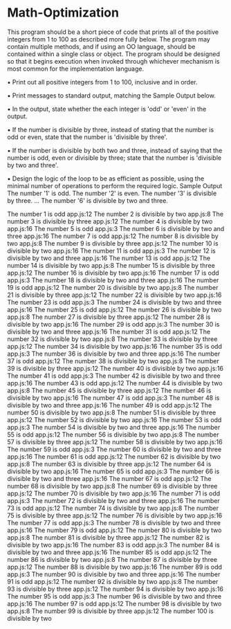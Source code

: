 # Math-Optimization
This program should be a short piece of code that prints all of the positive integers from 1 to 100 as described more fully below.
The program may contain multiple methods, and if using an OO language, should be contained within a single class or object.
The program should be designed so that it begins execution when invoked through whichever mechanism is most common for the implementation language. 

▪ Print out all positive integers from 1 to 100, inclusive and in order. 

▪ Print messages to standard output, matching the Sample Output below.

▪ In the output, state whether the each integer is 'odd' or 'even' in the output.

▪ If the number is divisible by three, instead of stating that the number is odd or even, state that the number is 'divisible by three'.

▪ If the number is divisible by both two and three, instead of saying that the number is odd, even or divisible by three; state that the number is 'divisible by two and three'.

▪ Design the logic of the loop to be as efficient as possible, using the minimal number of operations to perform the required logic. Sample Output The number '1' is odd. The number '2' is even. The number '3' is divisible by three. ... The number '6' is divisible by two and three.

The number 1 is odd 
app.js:12  The number 2 is divisible by two
app.js:8  The number 3 is divisible by three 
app.js:12  The number 4 is divisible by two
app.js:16  The number 5 is odd 
app.js:3  The number 6 is divisible by two and three 
app.js:16  The number 7 is odd 
app.js:12  The number 8 is divisible by two
app.js:8  The number 9 is divisible by three 
app.js:12  The number 10 is divisible by two
app.js:16  The number 11 is odd 
app.js:3  The number 12 is divisible by two and three 
app.js:16  The number 13 is odd 
app.js:12  The number 14 is divisible by two
app.js:8  The number 15 is divisible by three 
app.js:12  The number 16 is divisible by two
app.js:16  The number 17 is odd 
app.js:3  The number 18 is divisible by two and three 
app.js:16  The number 19 is odd 
app.js:12  The number 20 is divisible by two
app.js:8  The number 21 is divisible by three 
app.js:12  The number 22 is divisible by two
app.js:16  The number 23 is odd 
app.js:3  The number 24 is divisible by two and three 
app.js:16  The number 25 is odd 
app.js:12  The number 26 is divisible by two
app.js:8  The number 27 is divisible by three 
app.js:12  The number 28 is divisible by two
app.js:16  The number 29 is odd 
app.js:3  The number 30 is divisible by two and three 
app.js:16  The number 31 is odd 
app.js:12  The number 32 is divisible by two
app.js:8  The number 33 is divisible by three 
app.js:12  The number 34 is divisible by two
app.js:16  The number 35 is odd 
app.js:3  The number 36 is divisible by two and three 
app.js:16  The number 37 is odd 
app.js:12  The number 38 is divisible by two
app.js:8  The number 39 is divisible by three 
app.js:12  The number 40 is divisible by two
app.js:16  The number 41 is odd 
app.js:3  The number 42 is divisible by two and three 
app.js:16  The number 43 is odd 
app.js:12  The number 44 is divisible by two
app.js:8  The number 45 is divisible by three 
app.js:12  The number 46 is divisible by two
app.js:16  The number 47 is odd 
app.js:3  The number 48 is divisible by two and three 
app.js:16  The number 49 is odd 
app.js:12  The number 50 is divisible by two
app.js:8  The number 51 is divisible by three 
app.js:12  The number 52 is divisible by two
app.js:16  The number 53 is odd 
app.js:3  The number 54 is divisible by two and three 
app.js:16  The number 55 is odd 
app.js:12  The number 56 is divisible by two
app.js:8  The number 57 is divisible by three 
app.js:12  The number 58 is divisible by two
app.js:16  The number 59 is odd 
app.js:3  The number 60 is divisible by two and three 
app.js:16  The number 61 is odd 
app.js:12  The number 62 is divisible by two
app.js:8  The number 63 is divisible by three 
app.js:12  The number 64 is divisible by two
app.js:16  The number 65 is odd 
app.js:3  The number 66 is divisible by two and three 
app.js:16  The number 67 is odd 
app.js:12  The number 68 is divisible by two
app.js:8  The number 69 is divisible by three 
app.js:12  The number 70 is divisible by two
app.js:16  The number 71 is odd 
app.js:3  The number 72 is divisible by two and three 
app.js:16  The number 73 is odd 
app.js:12  The number 74 is divisible by two
app.js:8  The number 75 is divisible by three 
app.js:12  The number 76 is divisible by two
app.js:16  The number 77 is odd 
app.js:3  The number 78 is divisible by two and three 
app.js:16  The number 79 is odd 
app.js:12  The number 80 is divisible by two
app.js:8  The number 81 is divisible by three 
app.js:12  The number 82 is divisible by two
app.js:16  The number 83 is odd 
app.js:3  The number 84 is divisible by two and three 
app.js:16  The number 85 is odd 
app.js:12  The number 86 is divisible by two
app.js:8  The number 87 is divisible by three 
app.js:12  The number 88 is divisible by two
app.js:16  The number 89 is odd 
app.js:3  The number 90 is divisible by two and three 
app.js:16  The number 91 is odd 
app.js:12  The number 92 is divisible by two
app.js:8  The number 93 is divisible by three 
app.js:12  The number 94 is divisible by two
app.js:16  The number 95 is odd 
app.js:3  The number 96 is divisible by two and three 
app.js:16  The number 97 is odd 
app.js:12  The number 98 is divisible by two
app.js:8  The number 99 is divisible by three 
app.js:12  The number 100 is divisible by two
